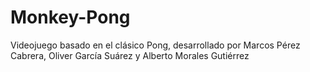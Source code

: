 # Monkey-Pong
Videojuego basado en el clásico Pong, desarrollado por Marcos Pérez Cabrera, Oliver García Suárez y Alberto Morales Gutiérrez
